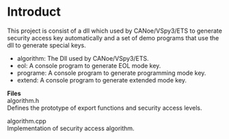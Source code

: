 # Introduct
This project is consist of a dll which used by CANoe/VSpy3/ETS to generate security access key automatically and a set of demo programs that use the dll to generate special keys.

- algorithm: The Dll used by CANoe/VSpy3/ETS.
- eol: A console program to generate EOL mode key.
- programe: A console program to generate programming mode key.
- extend: A console program to generate extended mode key.

**Files**  
algorithm.h  
Defines the prototype of export functions and security access levels.  
  
algorithm.cpp  
Implementation of security access algorithm.  

